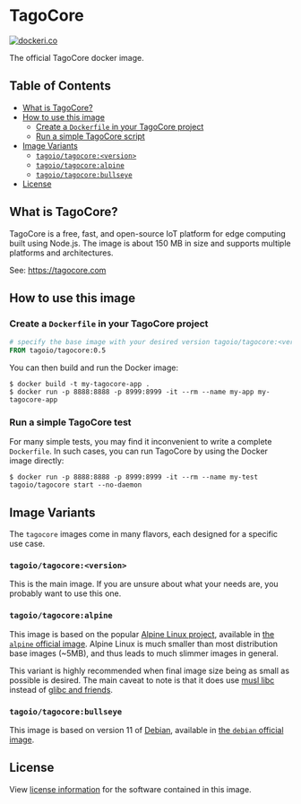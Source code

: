 # TagoCore

[![dockeri.co](https://dockeri.co/image/tagoio/tagocore)](https://hub.docker.com/r/tagoio/tagocore)

The official TagoCore docker image.

## Table of Contents

- [What is TagoCore?](#what-is-tagocore)
- [How to use this image](#how-to-use-this-image)
  - [Create a `Dockerfile` in your TagoCore project](#create-a-dockerfile-in-your-tagocore-project)
  - [Run a simple TagoCore script](#run-a-simple-tagocore-test)
- [Image Variants](#image-variants)
  - [`tagoio/tagocore:<version>`](#tagoio/tagocoreversion)
  - [`tagoio/tagocore:alpine`](#tagoio/tagocorealpine)
  - [`tagoio/tagocore:bullseye`](#tagoio/tagocorebullseye)
- [License](#license)

## What is TagoCore?

TagoCore is a free, fast, and open-source IoT platform for edge computing built using Node.js. The image is about 150 MB in size and supports multiple platforms and architectures.

See: https://tagocore.com

## How to use this image

### Create a `Dockerfile` in your TagoCore project

```dockerfile
# specify the base image with your desired version tagoio/tagocore:<version>
FROM tagoio/tagocore:0.5
```

You can then build and run the Docker image:

```console
$ docker build -t my-tagocore-app .
$ docker run -p 8888:8888 -p 8999:8999 -it --rm --name my-app my-tagocore-app
```

### Run a simple TagoCore test

For many simple tests, you may find it inconvenient to write a
complete `Dockerfile`. In such cases, you can run TagoCore by using the Docker image directly:

```console
$ docker run -p 8888:8888 -p 8999:8999 -it --rm --name my-test tagoio/tagocore start --no-daemon
```

## Image Variants

The `tagocore` images come in many flavors, each designed for a specific use case.

### `tagoio/tagocore:<version>`

This is the main image. If you are unsure about what your needs are, you
probably want to use this one.

### `tagoio/tagocore:alpine`

This image is based on the popular
[Alpine Linux project](http://alpinelinux.org), available in
[the `alpine` official image](https://hub.docker.com/_/alpine). Alpine Linux is
much smaller than most distribution base images (~5MB), and thus leads to much
slimmer images in general.

This variant is highly recommended when final image size being as small as
possible is desired. The main caveat to note is that it does use
[musl libc](http://www.musl-libc.org) instead of
[glibc and friends](http://www.etalabs.net/compare_libcs.html).

### `tagoio/tagocore:bullseye`

This image is based on version 11 of
[Debian](http://debian.org), available in
[the `debian` official image](https://hub.docker.com/_/debian).

## License

View [license information](https://tagocore.com/license) for the software contained in this image.